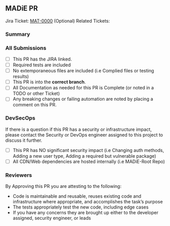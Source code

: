 ## MADiE PR

Jira Ticket: [MAT-0000](https://jira.cms.gov/browse/MAT-0000)
(Optional) Related Tickets:

### Summary

### All Submissions
* [ ] This PR has the JIRA linked.
* [ ] Required tests are included
* [ ] No extemporaneous files are included (i.e Complied files or testing results)
* [ ] This PR is into the **correct branch**.
* [ ] All Documentation as needed for this PR is Complete (or noted in a TODO or other Ticket)
* [ ] Any breaking changes or failing automation are noted by placing a comment on this PR.

### DevSecOps
If there is a question if this PR has a security or infrastructure impact, please contact the Security or DevOps engineer assigned to this project to discuss it further.

* [ ] This PR has NO significant security impact (i.e Changing auth methods, Adding a new user type, Adding a required but vulnerable package)
* [ ] All CDN/Web dependencies are hosted internally (i.e MADiE-Root Repo)

### Reviewers
By Approving this PR you are attesting to the following:

*  Code is maintainable and reusable, reuses existing code and infrastructure where appropriate, and accomplishes the task’s purpose
*  The tests appropriately test the new code, including edge cases
*  If you have any concerns they are brought up either to the developer assigned, security engineer, or leads
